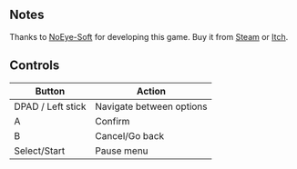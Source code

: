 ## Notes

Thanks to [NoEye-Soft](https://noeye-soft.itch.io/) for developing this game. Buy it from [Steam](store.steampowered.com/app/3011030) or [Itch](https://noeye-soft.itch.io/no-skin).

## Controls

| Button | Action |
|--|--| 
|DPAD / Left stick|Navigate between options|
|A|Confirm|
|B|Cancel/Go back|
|Select/Start|Pause menu|


